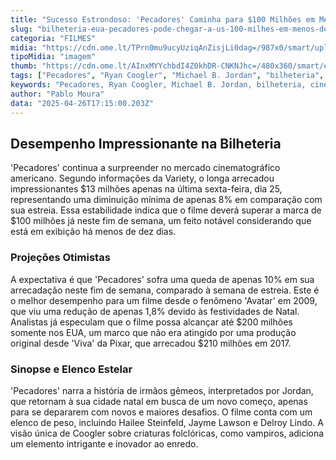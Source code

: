 ```yaml
---
title: "Sucesso Estrondoso: 'Pecadores' Caminha para $100 Milhões em Menos de 10 Dias"
slug: "bilheteria-eua-pecadores-pode-chegar-a-us-100-milhes-em-menos-de-dez-dias"
categoria: "FILMES"
midia: "https://cdn.ome.lt/TPrn0mu9ucyUziqAnZisjLi0dag=/987x0/smart/uploads/conteudo/fotos/pecadoresvariante_tNwzAmu.jpg"
tipoMidia: "imagem"
thumb: "https://cdn.ome.lt/AInxMYYchbdI4Z0khDR-CNKNJhc=/480x360/smart/extras/conteudos/pecadoresvariante_UpGNuU6.jpg"
tags: ["Pecadores", "Ryan Coogler", "Michael B. Jordan", "bilheteria", "cinema", "desempenho de estreia", "Avatar", "Viva", "Pixar"]
keywords: "Pecadores, Ryan Coogler, Michael B. Jordan, bilheteria, cinema, desempenho de estreia, Avatar, Viva, Pixar"
author: "Pablo Moura"
data: "2025-04-26T17:15:00.203Z"
---
```


## Desempenho Impressionante na Bilheteria

'Pecadores' continua a surpreender no mercado cinematográfico americano. Segundo informações da Variety, o longa arrecadou impressionantes $13 milhões apenas na última sexta-feira, dia 25, representando uma diminuição mínima de apenas 8% em comparação com sua estreia. Essa estabilidade indica que o filme deverá superar a marca de $100 milhões já neste fim de semana, um feito notável considerando que está em exibição há menos de dez dias.

### Projeções Otimistas

A expectativa é que 'Pecadores' sofra uma queda de apenas 10% em sua arrecadação neste fim de semana, comparado à semana de estreia. Este é o melhor desempenho para um filme desde o fenômeno 'Avatar' em 2009, que viu uma redução de apenas 1,8% devido às festividades de Natal. Analistas já especulam que o filme possa alcançar até $200 milhões somente nos EUA, um marco que não era atingido por uma produção original desde 'Viva' da Pixar, que arrecadou $210 milhões em 2017.

### Sinopse e Elenco Estelar

'Pecadores' narra a história de irmãos gêmeos, interpretados por Jordan, que retornam à sua cidade natal em busca de um novo começo, apenas para se depararem com novos e maiores desafios. O filme conta com um elenco de peso, incluindo Hailee Steinfeld, Jayme Lawson e Delroy Lindo. A visão única de Coogler sobre criaturas folclóricas, como vampiros, adiciona um elemento intrigante e inovador ao enredo.